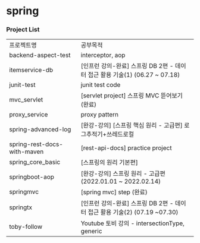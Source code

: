 # spring

### Project List
| | |
|-|-|
|프로젝트명|공부목적|
|backend-aspect-test|interceptor, aop|
|itemservice-db|[인프런 강의-완료] 스프링 DB 2편 - 데이터 접근 활용 기술(1) (06.27 ~ 07.18)|
|junit-test|junit test code|
|mvc_servlet|[servlet project] 스프링 MVC 뜯어보기 (완료)|
|proxy_service|proxy pattern|
|spring-advanced-log|[완강-강의] [스프링 핵심 원리 - 고급편] 로그추적기+쓰레드로컬|
|spring-rest-docs-with-maven|[rest-api-docs] practice project|
|spring_core_basic|[스프링의 원리 기본편]|
|springboot-aop|[완강-강의] 스프링 원리 - 고급편 (2022.01.01 ~ 2022.02.14)|
|springmvc|[spring mvc] step (완료)|
|springtx|[인프런 강의-완료] 스프링 DB 2편 - 데이터 접근 활용 기술(2) (07.19 ~07.30)|
|toby-follow|Youtube 토비 강의 - intersectionType, generic|
